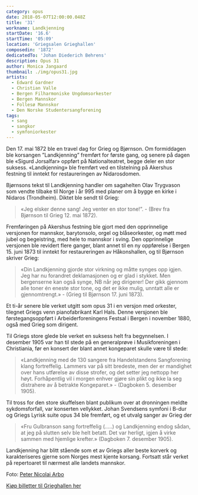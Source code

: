 ```yaml
---
category: opus
date: 2018-05-07T12:00:00.048Z
title: '31'
workname: Landkjenning
startDate: '16.6'
startTime: '05:09'
location: 'Griegsalen Grieghallen'
composedin: '1872'
dedicatedTo: 'Johan Diederich Behrens'
description: Opus 31
author: Monica Jangaard
thumbnail: ./img/opus31.jpg
artists:
  - Edward Gardner
  - Christian Valle
  - Bergen Filharmoniske Ungdomsorkester
  - Bergen Mannskor
  - Follesø Mannskor
  - Den Norske Studentersangforening
tags:
  - sang
  - sangkor
  - symfoniorkester
---
```

Den 17. mai 1872 ble en travel dag for Grieg og Bjørnson. Om formiddagen ble korsangen ”Landkjenning” fremført for første gang, og senere på dagen ble «Sigurd Jorsalfar» oppført på Nationalteatret, begge deler en stor suksess. «Landkjenning» ble fremført ved en tilstelning på Akershus festning til inntekt for restaureringen av Nidarosdomen.

Bjørnsons tekst til Landkjenning handler om sagahelten Olav Trygvason som vendte tilbake til Norge i år 995 med planer om å bygge en kirke i Nidaros (Trondheim). Diktet ble sendt til Grieg:

>«Jeg elsker denne sang! Jeg venter en stor tone!”. - (Brev fra Bjørnson til Grieg 12. mai 1872).

Fremføringen på Akershus festning ble gjort med den opprinnelige versjonen for mannskor, barytonsolo, orgel og blåseorkester, og møtt med jubel og begeistring, med hele to mannskor i sving. Den opprinnelige versjonen ble revidert flere ganger, blant annet til en ny oppførelse i Bergen 15. juni 1873 til inntekt for restaureringen av Håkonshallen, og til Bjørnson skriver Grieg:

> «Din Landkjenning gjorde stor virkning og måtte synges opp igjen. Jeg har nu forandret deklamasjonen og er glad i stykket. Men bergenserne kan også synge, NB når jeg dirigerer! Der gikk gjennom alle toner én eneste stor tone, og det er ikke mulig, unntatt alle er gjennomtrengt.» - (Grieg til Bjørnson 17. juni 1873).

Et ti-år senere ble verket utgitt som opus 31 i en versjon med orkester, tilegnet Griegs venn pianofabrikant Karl Hals. Denne versjonen ble førstegangsoppført i Arbeiderforeningens Festsal i Bergen i november 1880, også med Grieg som dirigent.

Til Griegs store glede ble verket en suksess helt fra begynnelsen. I desember 1905 var han til stede på en generalprøve i Musikforeningen i Christiania, før en konsert der blant annet kongeparet skulle være til stede:

> «Landkjenning med de 130 sangere fra Handelstandens Sangforening klang fortreffelig. Lammers var på sitt bredeste, men der er mandighet over hans utførelse av disse strofer, og det setter jeg nettopp her høyt. Forhåpentlig vil i morgen enhver gjøre sin plikt og ikke la seg distrahere av å betrakte Kongeparet.» - (Dagboken 5. desember 1905).

Til tross for den store skuffelsen blant publikum over at dronningen meldte sykdomsforfall, var konserten vellykket. Johan Svendsens symfoni i B-dur og Griegs Lyrisk suite opus 34 ble fremført, og et utvalg sanger av Grieg der

> «Fru Gulbranson sang fortreffelig (…..) og Landkjenning endog sådan, at jeg på slutten selv ble helt betatt. Det var herligt, igjen å virke sammen med hjemlige krefter.» (Dagboken 7. desember 1905).

Landkjenning har blitt stående som et av Griegs aller beste korverk og karakteriseres gjerne som Norges mest kjente korsang. Fortsatt står verket på repertoaret til nærmest alle landets mannskor.

Foto: <a href="https://commons.wikimedia.org/wiki/File:Peter_Nicolai_Arbo-Olav_Tryggvasons_ankomst_til_Norge.jpg">Peter Nicolai Arbo</a>

<div class="button postButton"><a href="http://harmonien.no/konserter-og-billetter/2018/06/grieg-minutt-for-minutt/" target="_blank">Kjøp billetter til Grieghallen her</a></div>
